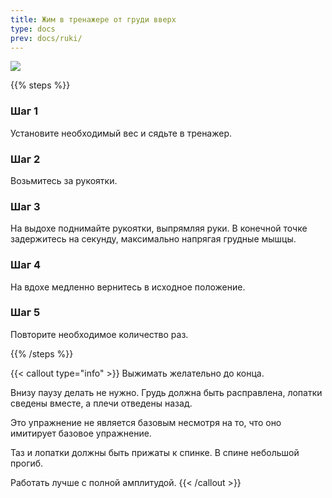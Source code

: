 ```yaml
---
title: Жим в тренажере от груди вверх
type: docs
prev: docs/ruki/
---
```

![](https://github.com/user-attachments/assets/74132d51-0562-4518-9fec-f1b406e2c3d3)


{{% steps %}}

### Шаг 1
Установите необходимый вес и сядьте в тренажер.

### Шаг 2
Возьмитесь за рукоятки.

### Шаг 3
На выдохе поднимайте рукоятки, выпрямляя руки. В конечной точке задержитесь на секунду, максимально напрягая грудные мышцы.

### Шаг 4
На вдохе медленно вернитесь в исходное положение.

### Шаг 5
Повторите необходимое количество раз. 

{{% /steps %}}

{{< callout type="info" >}}
Выжимать желательно до конца.

Внизу паузу делать не нужно.
﻿﻿Грудь должна быть расправлена, лопатки сведены вместе, а плечи отведены назад.

﻿﻿Это упражнение не является базовым несмотря на то, что оно имитирует базовое упражнение.

﻿﻿Таз и лопатки должны быть прижаты к спинке. В спине небольшой прогиб.

﻿﻿Работать лучше с полной амплитудой.
{{< /callout >}}
